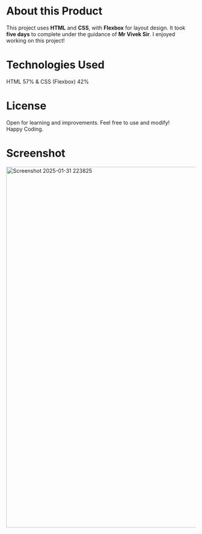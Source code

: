 # About this Product 

This project uses **HTML** and **CSS**, with **Flexbox** for layout design. 
It took **five days** to complete under the guidance of **Mr Vivek Sir**. 
I enjoyed working on this project!  

# Technologies Used  
 HTML 57% &
 CSS (Flexbox) 42% 
# License  
Open for learning and improvements. Feel free to use and modify!  
Happy Coding.
# Screenshot
<img width="959" alt="Screenshot 2025-01-31 223825" src="https://github.com/user-attachments/assets/2e582029-476a-4b8d-8145-564dd1f86d0f" />
